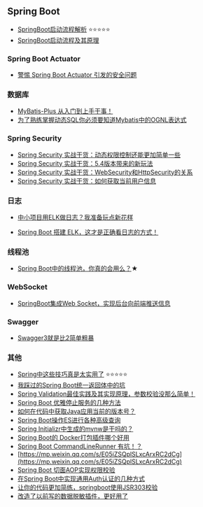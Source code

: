 ## Spring Boot

* [SpringBoot启动流程解析](https://www.jianshu.com/p/87f101d8ec41) :star::star::star::star::star:
* [SpringBoot启动流程及其原理](https://www.cnblogs.com/theRhyme/p/11057233.html)

### Spring Boot Actuator

* [警惕 Spring Boot Actuator 引发的安全问题](https://my.oschina.net/u/4021601/blog/5012444)

### 数据库

* [MyBatis-Plus 从入门到上手干事！](https://mp.weixin.qq.com/s/UORoin5zgBZ2vi0xLWCTfw)
* [为了熟练掌握动态SQL你必须要知道Mybatis中的OGNL表达式](https://mp.weixin.qq.com/s/WbM92TEzckhyhMil2yt3HQ)

### Spring Security

* [Spring Security 实战干货：动态权限控制还能更加简单一些](https://mp.weixin.qq.com/s?__biz=MzUzMzQ2MDIyMA==&mid=2247489508&idx=1&sn=f98b9a36ea3614c7be0c7863e4f8897b&chksm=faa2f277cdd57b61e21a56dfec2e00bd53d6a3053058b05fcb0f6744e379bfa6805860eec461&scene=21#wechat_redirect)
* [Spring Security 实战干货：5.4版本带来的新玩法](https://mp.weixin.qq.com/s?__biz=MzUzMzQ2MDIyMA==&mid=2247489362&idx=1&sn=07e7ca668984273f47aff647dc4389fb&chksm=faa2f2c1cdd57bd738c2a59058a479a4746873e16464abc656731bd05734956aca5e6edadd93&scene=21#wechat_redirect)
* [Spring Security 实战干货：WebSecurity和HttpSecurity的关系](https://mp.weixin.qq.com/s/YM-iZ2jNJt4x6LZasvpuKg)
* [Spring Security 实战干货：如何获取当前用户信息](https://mp.weixin.qq.com/s/0rK37GSKp4WdGQMCxKgecA)

### 日志

* [中小项目用ELK做日志？我准备玩点新花样](https://mp.weixin.qq.com/s/6SRVoY9OkSSZBt9aeDlPlg)

* [Spring Boot 搭建 ELK，这才是正确看日志的方式！](https://mp.weixin.qq.com/s/jcNy8SxIreri91A6W50IoA)



### 线程池

* [Spring Boot中的线程池，你真的会用么？](https://mp.weixin.qq.com/s/dLYlIpe7mjzqHxal6DeMwQ)★

### WebSocket
* [SpringBoot集成Web Socket，实现后台向前端推送信息](https://mp.weixin.qq.com/s/mXvilrGVu4x30-pAWKlhMw)

### Swagger

* [Swagger3就是比2简单粗暴](https://mp.weixin.qq.com/s/jPP5w1LHUrlqOe-laBTLQA)

### 其他
* [Spring中这些技巧真是太实用了](https://mp.weixin.qq.com/s/NTJXQnMd2JJKtOc8C0zVXg) :star::star::star::star::star:
* [我踩过的Spring Boot统一返回体中的坑](https://mp.weixin.qq.com/s/f3di1WA0ywei89-NLwJTSA)
* [Spring Validation最佳实践及其实现原理，参数校验没那么简单！](https://mp.weixin.qq.com/s/0K8nTooGuKotFXUhze6ekA)
* [Spring Boot 优雅停止服务的几种方法](https://mp.weixin.qq.com/s/0Hc-S44IjoUREGVJQfa0KQ)
* [如何在代码中获取Java应用当前的版本号？](https://mp.weixin.qq.com/s/TiKPGU0eyNZLvik8W_8Dhw)
* [Spring Boot操作ES进行各种高级查询](https://mp.weixin.qq.com/s/PaY1eJKLK_0N-HTjVzlOeQ)
* [Spring Initializr中生成的mvnw是干吗的？](https://mp.weixin.qq.com/s/l7VHZQyjPmLxfcmm9Ndeuw)
* [Spring Boot的 Docker打包插件哪个好用](https://mp.weixin.qq.com/s/x-ut-QT8sa0UVR1qk3qYHg)
* [Spring Boot CommandLineRunner 有坑！？](https://mp.weixin.qq.com/s/FuzoNCiFA7ufLAFhrWPLTw)
* [https://mp.weixin.qq.com/s/E05iZSQplSLxcArxRC2dCg](https://mp.weixin.qq.com/s/E05iZSQplSLxcArxRC2dCg)
* [Spring Boot 切面AOP实现权限校验](https://mp.weixin.qq.com/s/WYiZ0-zWyh4LpIJwWg1_9g)
* [在Spring Boot中实现通用Auth认证的几种方式](https://mp.weixin.qq.com/s/szrrmnXkg4aAb_C2svR36Q)
* [让你的代码更加简练，springboot使用JSR303校验](https://mp.weixin.qq.com/s?__biz=MzUzMzQ2MDIyMA==&mid=2247483698&idx=1&sn=9a0e08dc13a828c1b3912247e2ebe07c&chksm=faa2e4a1cdd56db77f7c98bab54155dbec13db72552eb1450a712f886af26889a7ed7cddf426&scene=21#wechat_redirect)
* [改造了以前写的数据脱敏插件，更好用了](https://mp.weixin.qq.com/s/C24CFwaqG9rhwVSMHiXhFA)
